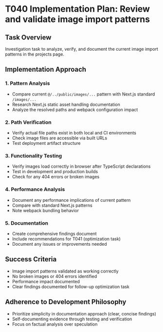 # T040 Implementation Plan: Review and validate image import patterns

## Task Overview

Investigation task to analyze, verify, and document the current image import patterns in the projects page.

## Implementation Approach

### 1. Pattern Analysis

- Compare current `@/../public/images/...` pattern with Next.js standard `/images/...`
- Research Next.js static asset handling documentation
- Analyze the resolved paths and webpack configuration impact

### 2. Path Verification

- Verify actual file paths exist in both local and CI environments
- Check image files are accessible via built URLs
- Test deployment artifact structure

### 3. Functionality Testing

- Verify images load correctly in browser after TypeScript declarations
- Test in development and production builds
- Check for any 404 errors or broken images

### 4. Performance Analysis

- Document any performance implications of current pattern
- Compare with standard Next.js patterns
- Note webpack bundling behavior

### 5. Documentation

- Create comprehensive findings document
- Include recommendations for T041 (optimization task)
- Document any issues or improvements needed

## Success Criteria

- Image import patterns validated as working correctly
- No broken images or 404 errors identified
- Performance impact documented
- Clear findings documented for follow-up optimization task

## Adherence to Development Philosophy

- Prioritize simplicity in documentation approach (clear, concise findings)
- Self-documenting evidence through testing and verification
- Focus on factual analysis over speculation
